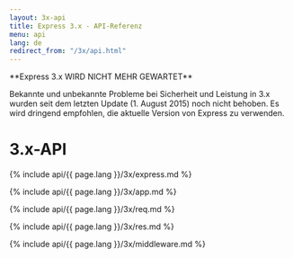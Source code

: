 ```yaml
---
layout: 3x-api
title: Express 3.x - API-Referenz
menu: api
lang: de
redirect_from: "/3x/api.html"
---
```

<div id="api-doc" markdown="1">

  <div class="doc-box doc-warn" markdown="1">
  **Express 3.x WIRD NICHT MEHR GEWARTET**

  Bekannte und unbekannte Probleme bei Sicherheit und Leistung in 3.x wurden seit dem letzten Update (1. August 2015) noch nicht behoben. Es wird dringend empfohlen, die aktuelle Version von Express zu verwenden.
  </div>

  <h1>3.x-API</h1>

  <a id='express' class='h2'></a>
  {% include api/{{ page.lang }}/3x/express.md %}

  <a id='application' class='h2'></a>
  {% include api/{{ page.lang }}/3x/app.md %}

  <a id='request' class='h2'></a>
  {% include api/{{ page.lang }}/3x/req.md %}

  <a id='response' class='h2'></a>
  {% include api/{{ page.lang }}/3x/res.md %}

  <a id='middleware' class='h2'></a>
  {% include api/{{ page.lang }}/3x/middleware.md %}

</div>
